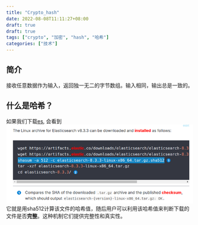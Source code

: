 ```yaml
---
title: "Crypto_hash"
date: 2022-08-08T11:11:27+08:00
draft: true
draft: true
tags: ["crypto", "加密", "hash", "哈希"]
categories: ["技术"]
---
```


## 简介
接收任意数据作为输入，返回独一无二的字节数组。输入相同，输出总是一致的。

## 什么是哈希？
如果我们下载[es](https://www.elastic.co/guide/en/elasticsearch/reference/current/targz.html), 会看到![如下步骤](es_sha512.png) 
它就是用sha512计算该文件的哈希值，随后用户可以利用该哈希值来判断下载的文件是否**完整**。这种机制它们提供完整性和真实性。
